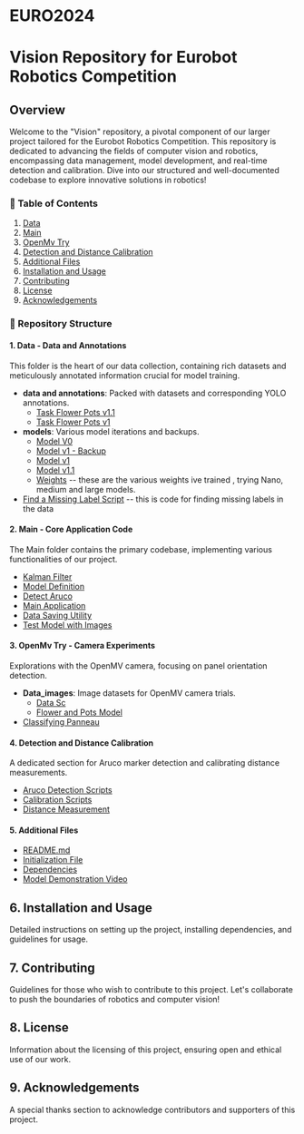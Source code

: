 # EURO2024
# Vision Repository for Eurobot Robotics Competition

## Overview
Welcome to the "Vision" repository, a pivotal component of our larger project tailored for the Eurobot Robotics Competition. This repository is dedicated to advancing the fields of computer vision and robotics, encompassing data management, model development, and real-time detection and calibration. Dive into our structured and well-documented codebase to explore innovative solutions in robotics!

### 🌟 Table of Contents
1. [Data](#1-data---data-and-annotations)
2. [Main](#2-main---core-application-code)
3. [OpenMv Try](#3-openmv-try---camera-experiments)
4. [Detection and Distance Calibration](#4-detection-and-distance-calibration)
5. [Additional Files](#5-additional-files)
6. [Installation and Usage](#6-installation-and-usage)
7. [Contributing](#7-contributing)
8. [License](#8-license)
9. [Acknowledgements](#9-acknowledgements)

### 📁 Repository Structure

#### 1. Data - Data and Annotations
This folder is the heart of our data collection, containing rich datasets and meticulously annotated information crucial for model training.
- **data and annotations**: Packed with datasets and corresponding YOLO annotations.
  - [Task Flower Pots v1.1](./Data/data%20and%20annotations/task_flower_potsv1.1_annot_annotations_2024_01_28_17_08_46_yolo%201.1)
  - [Task Flower Pots v1](./Data/data%20and%20annotations/task_flower_potsv1_annot-2024_01_18_18_30_23-yolo%201.1)
- **models**: Various model iterations and backups.
  - [Model V0](./Data/models/Model%20V0)
  - [Model v1 - Backup](./Data/models/Model%20v1%20-%20Backup%20before%20changes)
  - [Model v1](./Data/models/Model%20v1)
  - [Model v1.1](./Data/models/Modelv1.1)
  - [Weights](./Data/models/weights)
    -- these are the various weights ive trained , trying Nano, medium and large models.
- [Find a Missing Label Script](./Data/find%20a%20missing%20label.py)
    -- this is code for finding missing labels in the data 

#### 2. Main - Core Application Code
The Main folder contains the primary codebase, implementing various functionalities of our project.
- [Kalman Filter](./Main/Kalman.py)
- [Model Definition](./Main/Model.py)
- [Detect Aruco](./Main/detectAruco.py)
- [Main Application](./Main/main.py)
- [Data Saving Utility](./Main/save_data.py)
- [Test Model with Images](./Main/test_model_image.py)

#### 3. OpenMv Try - Camera Experiments
Explorations with the OpenMV camera, focusing on panel orientation detection.
- **Data_images**: Image datasets for OpenMV camera trials.
  - [Data Sc](./OpenMv%20try/Data_images/Data%20Sc)
  - [Flower and Pots Model](./OpenMv%20try/Data_images/Flower%20and%20pots%20Model)
- [Classifying Panneau](./OpenMv%20try/classifying%20panneau)

#### 4. Detection and Distance Calibration
A dedicated section for Aruco marker detection and calibrating distance measurements.
- [Aruco Detection Scripts](./detection%20and%20distance%20and%20calibration/Aruco%20detection)
- [Calibration Scripts](./detection%20and%20distance%20and%20calibration/calibration)
- [Distance Measurement](./detection%20and%20distance%20and%20calibration/distance.py)

#### 5. Additional Files
- [README.md](./README.md)
- [Initialization File](./__init__.py)
- [Dependencies](./requirements.txt)
- [Model Demonstration Video](./testmodelv1.mp4)

## 6. Installation and Usage
Detailed instructions on setting up the project, installing dependencies, and guidelines for usage.

## 7. Contributing
Guidelines for those who wish to contribute to this project. Let's collaborate to push the boundaries of robotics and computer vision!

## 8. License
Information about the licensing of this project, ensuring open and ethical use of our work.

## 9. Acknowledgements
A special thanks section to acknowledge contributors and supporters of this project.

